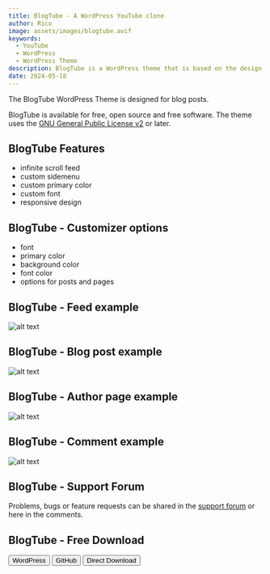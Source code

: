 ```yaml
---
title: BlogTube - A WordPress YouTube clone
author: Rico
image: assets/images/blogtube.avif
keywords:
  - YouTube
  - WordPress
  - WordPress Theme
description: BlogTube is a WordPress theme that is based on the design scheme of YouTube
date: 2024-05-18
---
```


The BlogTube WordPress Theme is designed for blog posts.

BlogTube is available for free, open source and free software. The theme uses the [GNU General Public License v2](http://www.gnu.org/licenses/gpl-2.0.html) or later.

## BlogTube Features

- infinite scroll feed
- custom sidemenu
- custom primary color
- custom font
- responsive design

## BlogTube - Customizer options

- font
- primary color
- background color
- font color
- options for posts and pages

## BlogTube - Feed example

![alt text](assets/images/blogtube-feed.avif "feed example")

## BlogTube - Blog post example

![alt text](assets/images/blogtube-post-screenshot.avif "blog post example")

## BlogTube - Author page example

![alt text](assets/images/blogtube-author-page.avif "author page example")

## BlogTube - Comment example

![alt text](assets/images/blogtube-comment.avif "comment example")

## BlogTube - Support Forum

Problems, bugs or feature requests can be shared in the [support forum](https://wordpress.org/support/theme/blogtube/) or here in the comments.

## BlogTube - Free Download

<button title="downdload from WordPress" onclick=" window.open('https://wordpress.org/themes/blogtube/', '_blank');">WordPress</button>
<button title="view on GitHub" onclick=" window.open('https://github.com/KopfdesDaemons/blogtube', '_blank');">GitHub</button>
<button title="direct downdload" onclick="location.href='https://github.com/KopfdesDaemons/blogtube/archive/refs/heads/main.zip';">Direct Download</button>
